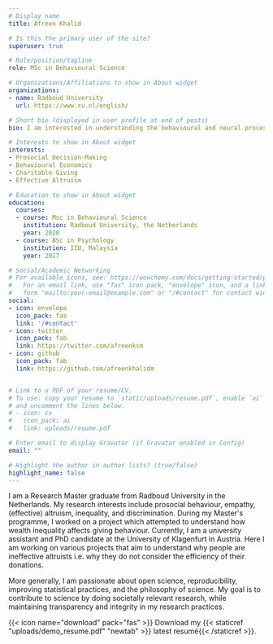 ```yaml
---
# Display name
title: Afreen Khalid

# Is this the primary user of the site?
superuser: true

# Role/position/tagline
role: MSc in Behavioural Science

# Organizations/Affiliations to show in About widget
organizations:
- name: Radboud University
  url: https://www.ru.nl/english/

# Short bio (displayed in user profile at end of posts)
bio: I am interested in understanding the behavioural and neural processing underlying empathy, altruism and prosocial behaviour

# Interests to show in About widget
interests:
- Prosocial Decision-Making
- Behavioural Economics
- Charitable Giving
- Effective Altruism

# Education to show in About widget
education:
  courses:
  - course: Msc in Behavioural Science
    institution: Radboud University, the Netherlands
    year: 2020
  - course: BSc in Psychology
    institution: IIU, Malaysia
    year: 2017

# Social/Academic Networking
# For available icons, see: https://wowchemy.com/docs/getting-started/page-builder/#icons
#   For an email link, use "fas" icon pack, "envelope" icon, and a link in the
#   form "mailto:your-email@example.com" or "/#contact" for contact widget.
social:
- icon: envelope
  icon_pack: fas
  link: '/#contact'
- icon: twitter
  icon_pack: fab
  link: https://twitter.com/afreenksm
- icon: github
  icon_pack: fab
  link: https://github.com/afreenkhalidm


# Link to a PDF of your resume/CV.
# To use: copy your resume to `static/uploads/resume.pdf`, enable `ai` icons in `params.toml`, 
# and uncomment the lines below.
# - icon: cv
#   icon_pack: ai
#   link: uploads/resume.pdf

# Enter email to display Gravatar (if Gravatar enabled in Config)
email: ""

# Highlight the author in author lists? (true/false)
highlight_name: false
---
```


I am a Research Master graduate from Radboud University in the Netherlands. My research interests include prosocial behaviour, empathy, (effective) altruism, inequality, and discrimination. During my Master's programme, I worked on a project which attempted to understand how wealth inequality affects giving behaviour. Currently, I am a university assistant and PhD candidate at the University of Klagenfurt in Austria. Here I am working on various projects that aim to understand why people are ineffective altruists i.e. why they do not consider the efficiency of their donations. 

More generally, I am passionate about open science, reproducibility, improving statistical practices, and the philosophy of science. My goal is to contribute to science by doing societally relevant research, while maintaining transparency and integrity in my research practices. 

{{< icon name="download" pack="fas" >}} Download my {{< staticref "uploads/demo_resume.pdf" "newtab" >}} latest resumé{{< /staticref >}}.
